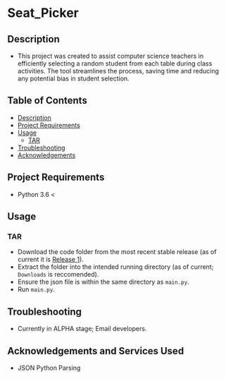 # Seat_Picker

## Description
- This project was created to assist computer science teachers in efficiently selecting a random student from each table during class activities. The tool streamlines the process, saving time and reducing any potential bias in student selection.

## Table of Contents
- [Description](#description)
- [Project Requirements](#project-requirements)
- [Usage](#usage)
    - [TAR](#tar)
- [Troubleshooting](#troubleshooting)
- [Acknowledgements](#acknowledgements-and-services-used)


## Project Requirements
- Python 3.6 <

##  Usage

### TAR
- Download the code folder from the most recent stable release (as of current it is [Release 1]()).
- Extract the folder into the intended running directory (as of current; `Downloads` is reccomended).
- Ensure the json file is within the same directory as `main.py`.
- Run `main.py`.

## Troubleshooting
- Currently in ALPHA stage; Email developers.

## Acknowledgements and Services Used
- JSON Python Parsing